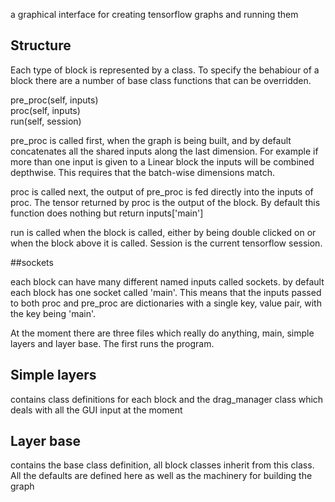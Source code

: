 a graphical interface for creating tensorflow graphs and running them

## Structure

Each type of block is represented by a class. To specify the behabiour of a
block there are a number of base class functions that can be overridden.

pre_proc(self, inputs)   
proc(self, inputs)   
run(self, session)  

pre_proc is called first, when the graph is being built, and by default concatenates all the shared inputs
along the last dimension. For example if more than one input is given to a
Linear block the inputs will be combined depthwise. This requires that the
batch-wise dimensions match.

proc is called next, the output of pre_proc is fed directly into the inputs of
proc. The tensor returned by proc is the output of the block. By default this
function does nothing but return inputs['main']

run is called when the block is called, either by being double clicked on or
when the block above it is called. Session is the current tensorflow session.

##sockets

each block can have many different named inputs called sockets. by default each
block has one socket called 'main'. This means that the inputs passed to both
proc and pre_proc are dictionaries with a single key, value pair, with the key
being 'main'.



At the moment there are three files which really do anything, main, simple
layers and layer base. The first runs the program.

## Simple layers
contains class definitions for each block and the drag_manager class which
deals with all the GUI input at the moment

## Layer base
contains the base class definition, all block classes inherit from this class.
All the defaults are defined here as well as the machinery for building the
graph
